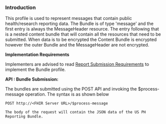 ### Introduction

This profile is used to represent messages that contain public health/research reporting data. The Bundle is of type 'message' and the first entry is always the MessageHeader resource. The entry following that is a nested content bundle that will contain all the resources that need to be submitted. When data is to be encrypted the Content Bundle is encrypted however the outer Bundle and the MessageHeader are not encrypted.


**Implementation Requirements**

Implementers are advised to read [Report Submission Requirements](reportsubmission.html) to implement the Bundle profile.


**API : Bundle Submission:**

The bundles are submitted using the POST API and invoking the $process-message operation. The syntax is as shown below

```
POST http://<FHIR Server URL>/$process-message

The body of the request will contain the JSON data of the US PH Reporting Bundle.
```

